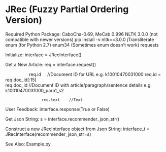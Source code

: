 # JRec (Fuzzy Partial Ordering Version)

Required Python Package:
CaboCha-0.69, MeCab 0.996 
NLTK 3.0.0 (not compatible with newer versions)   pip install -v nltk==3.0.0
jTransliterate
enum (for Python 2.7)
enum34 (Sometimes enum doesn't work)
requests


Initialize: interface = JRecInterface()

Get a New Article:  req = interface.request()

                    req.id      //Document ID for URL e.g. k10010470031000     req.id = req.doc_id[:15]
                    
                    req.doc_id  //Document ID with article/paragraph/sentence details  e.g. k10010470031000_para1_s2 
                    
                    req.text    //Text
                    
User Feedback:      interface.response(True or False)

Get Json String:    s = interface.recommender_json_str()

Construct a new JRecInterface object from Json String:
                    interface_t = JRecInterface(recommender_json_str=s)

See Also: Example.py

